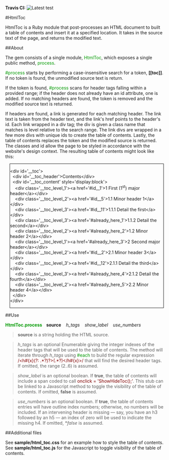 **Travis CI:** ![Latest test](https://travis-ci.org/GGadow/html_toc.svg?branch=master)

#HtmlToc

HtmlToc is a Ruby module that post-processes an HTML document to built a table of contents and insert it at a specified location. It takes in the source text of the page, and returns the modified text.

##About

The gem consists of a single module, <span style="color:#009900;">HtmlToc</span>, which exposes a single public method, <span style="color:#009900;">process</span>. 

<span style="color:#009900;">#process</span> starts by performing a case-insensitive search for a token, **\[\[toc\]\]**. If no token is found, the unmodified source text is return. 

If the token is found, <span style="color:#009900;">#process</span> scans for header tags falling within a provided range; if the header does not already have an id attribute, one is added. If no matching headers are found, the token is removed and the modified source text is returned.

If headers are found, a link is generated for each matching header. The link text is taken from the header text, and the link's href points to the header's id. Each link wrapped in a div tag; the div is given a class name that matches is level relative to the search range. The link divs are wrapped in a few more divs with unique ids to create the table of contents. Lastly, the table of contents replaces the token and the modified source is returned. The classes and id allow the page to be styled in accordance with the website's design context. The resulting table of contents might look like this:

<div style="border:solid 1px #000000;margin-left:1em;">

&lt;div id='__toc'&gt;<br/>
&nbsp;&nbsp;&lt;div id='__toc_header'&gt;Contents&lt;/div&gt;<br/>
&nbsp;&nbsp;&lt;div id='__toc_content' style='display:block'&gt;<br/>
&nbsp;&nbsp;&nbsp;&nbsp;&lt;div class='__toc_level_1'&gt;&lt;a href='#id__1'&gt;1 First (1<sup>st</sup>) major header&lt;/a&gt;&lt;/div&gt;<br/>
&nbsp;&nbsp;&nbsp;&nbsp;&lt;div class='__toc_level_2'&gt;&lt;a href='#id__5'&gt;1.1 Minor header 1&lt;/a&gt;&lt;/div&gt;<br/>
&nbsp;&nbsp;&nbsp;&nbsp;&lt;div class='__toc_level_3'&gt;&lt;a href='#id__11'&gt;1.1.1 Detail the first&lt;/a&gt;&lt;/div&gt;<br/>
&nbsp;&nbsp;&nbsp;&nbsp;&lt;div class='__toc_level_3'&gt;&lt;a href='#already_here_1'&gt;1.1.2 Detail the second&lt;/a&gt;&lt;/div&gt;<br/>
&nbsp;&nbsp;&nbsp;&nbsp;&lt;div class='__toc_level_2'&gt;&lt;a href='#already_here_2'&gt;1.2 Minor header 2&lt;/a&gt;&lt;/div&gt;<br/>
&nbsp;&nbsp;&nbsp;&nbsp;&lt;div class='__toc_level_1'&gt;&lt;a href='#already_here_3'&gt;2 Second major header&lt;/a&gt;&lt;/div&gt;<br/>
&nbsp;&nbsp;&nbsp;&nbsp;&lt;div class='__toc_level_2'&gt;&lt;a href='#id__2'&gt;2.1 Minor header 3&lt;/a&gt;&lt;/div&gt;<br/>
&nbsp;&nbsp;&nbsp;&nbsp;&lt;div class='__toc_level_3'&gt;&lt;a href='#id__12'&gt;2.1.1 Detail the third&lt;/a&gt;&lt;/div&gt;<br/>
&nbsp;&nbsp;&nbsp;&nbsp;&lt;div class='__toc_level_3'&gt;&lt;a href='#already_here_4'&gt;2.1.2 Detail the fourth&lt;/a&gt;&lt;/div&gt;<br/>
&nbsp;&nbsp;&nbsp;&nbsp;&lt;div class='__toc_level_2'&gt;&lt;a href='#already_here_5'&gt;2.2 Minor header 4&lt;/a&gt;&lt;/div&gt;<br/>
&nbsp;&nbsp;&lt;/div&gt;<br/>
&lt;/div&gt;

</div>

##Use

**<span style="color:#009900;">HtmlToc.process</span> &nbsp;&nbsp; source** &nbsp;&nbsp; *h_tags* &nbsp;&nbsp; *show_label* &nbsp;&nbsp; *use_numbers*

>**source** is a string holding the HTML source.

>*h_tags* is an optional Enumerable giving the integer indexes of the header tags that will be used to the table of contents. The method will iterate through *h_tags* using <span style="color:#009900;">#each</span> to build the regular expression <span style="color:#800000;">/&lt;h#{x}(?: .\*?)?&gt;(.\*?)&lt;\/h#{x}&gt;/</span> that will find the desired header tags. If omitted, the range (2..6) is assumed.

>*show_label* is an optional boolean. If **true**, the table of contents will include a span coded to call <span style="color:#800000">onclick = 'ShowHideToc();'</span>. This stub can be linked to a Javascript method to toggle the visibility of the table of contents. If omitted, **false** is assumed.

>*use_numbers* is an optional boolean. If **true**, the table of contents entries will have outline index numbers; otherwise, no numbers will be included. If an intervening header is missing &mdash; say, you have an h3 followed by an h5 &mdash; an index of zero will be used to indicate the missing h4. If omitted, **false* is assumed.

##Additional files

See **sample/html_toc.css** for an example how to style the table of contents.<br/>
See **sample/html_toc.js** for the Javascript to toggle visibility of the table of contents.

